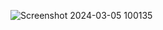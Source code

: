 ![Screenshot 2024-03-05 100135](https://github.com/riteshkumar7/ThemeProject/assets/125553681/548b434f-11b9-464a-9b8e-b7bbdb6a3f47)
